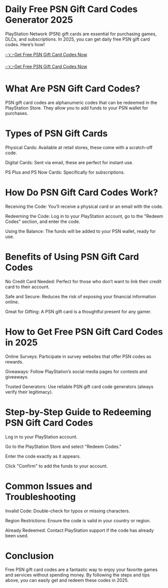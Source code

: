 # Daily Free PSN Gift Card Codes Generator 2025
PlayStation Network (PSN) gift cards are essential for purchasing games, DLCs, and subscriptions. In 2025, you can get daily free PSN gift card codes. Here’s how!

[✅👉Get Free PSN Gift Card Codes Now](https://telegra.ph/Gift-Card-Link-02-19)

[✅👉Get Free PSN Gift Card Codes Now](https://telegra.ph/Gift-Card-Link-02-19)

# What Are PSN Gift Card Codes?
PSN gift card codes are alphanumeric codes that can be redeemed in the PlayStation Store. They allow you to add funds to your PSN wallet for purchases.

# Types of PSN Gift Cards

Physical Cards: Available at retail stores, these come with a scratch-off code.

Digital Cards: Sent via email, these are perfect for instant use.

PS Plus and PS Now Cards: Specifically for subscriptions.

# How Do PSN Gift Card Codes Work?

Receiving the Code: You’ll receive a physical card or an email with the code.

Redeeming the Code: Log in to your PlayStation account, go to the "Redeem Codes" section, and enter the code.

Using the Balance: The funds will be added to your PSN wallet, ready for use.

# Benefits of Using PSN Gift Card Codes

No Credit Card Needed: Perfect for those who don’t want to link their credit card to their account.

Safe and Secure: Reduces the risk of exposing your financial information online.

Great for Gifting: A PSN gift card is a thoughtful present for any gamer.

# How to Get Free PSN Gift Card Codes in 2025

Online Surveys: Participate in survey websites that offer PSN codes as rewards.

Giveaways: Follow PlayStation’s social media pages for contests and giveaways.

Trusted Generators: Use reliable PSN gift card code generators (always verify their legitimacy).

# Step-by-Step Guide to Redeeming PSN Gift Card Codes

Log in to your PlayStation account.

Go to the PlayStation Store and select "Redeem Codes."

Enter the code exactly as it appears.

Click "Confirm" to add the funds to your account.

# Common Issues and Troubleshooting

Invalid Code: Double-check for typos or missing characters.

Region Restrictions: Ensure the code is valid in your country or region.

Already Redeemed: Contact PlayStation support if the code has already been used.

# Conclusion
Free PSN gift card codes are a fantastic way to enjoy your favorite games and services without spending money. By following the steps and tips above, you can easily get and redeem these codes in 2025.
